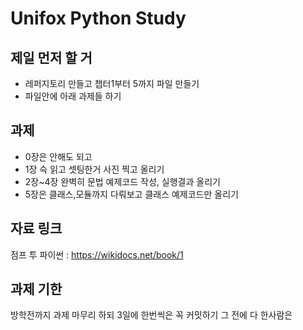Unifox Python Study
==================
제일 먼저 할 거
--------------
+ 레퍼지토리 만들고 챕터1부터 5까지 파일 만들기
+ 파일안에 아래 과제들 하기

과제
--------
+ 0장은 안해도 되고
+ 1장 슥 읽고 셋팅한거 사진 찍고 올리기
+ 2장~4장 완벽히 문법 예제코드 작성, 실행결과 올리기
+ 5장은 클래스,모듈까지 다뤄보고 클래스 예제코드만 올리기

자료 링크
--------
점프 투 파이썬 : https://wikidocs.net/book/1

과제 기한
------
방학전까지 과제 마무리 하되 3일에 한번씩은 꼭 커밋하기 그 전에 다 한사람은 
